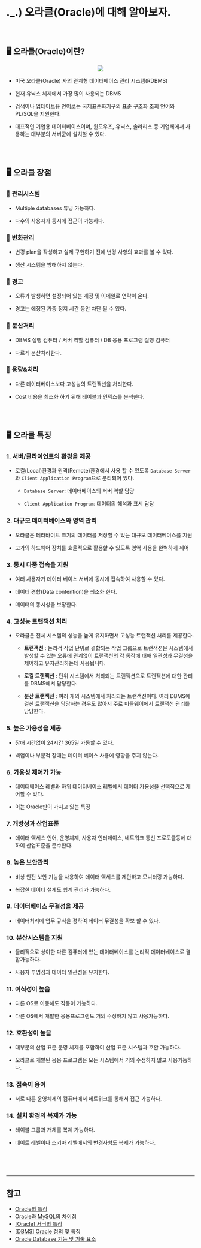 # ._.) 오라클(Oracle)에 대해 알아보자.
###

<br/>

## 🖥 오라클(Oracle)이란?

<p align="center">
<img src="../img/oracle.png">
</p>

* 미국 오라클(Oracle) 사의 관계형 데이터베이스 관리 시스템(RDBMS)

* 현재 유닉스 체제에서 가장 많이 사용되는 DBMS

* 검색이나 업데이트용 언어로는 국제표준화기구의 표준 구조화 조회 언어와 PL/SQL을 지원한다.

* 대표적인 기업용 데이터베이스이며, 윈도우즈, 유닉스, 솔라리스 등 기업체에서 사용하는 대부분의 서버군에 설치할 수 있다.


<br/><br/>

## 🖥 오라클 장점

### 📎 관리시스템

* Multiple databases 튜닝 가능하다.

* 다수의 사용자가 동시에 접근이 가능하다.

### 📎 변화관리

* 변경 plan을 작성하고 실제 구현하기 전에 변경 사항의 효과를 볼 수 있다.

* 생산 시스템을 방해하지 않는다.

### 📎 경고

* 오류가 발생하면 설정되어 있는 계정 및 이메일로 연락이 온다.

* 경고는 에정된 가종 정지 시간 동안 차단 될 수 있다.

### 📎 분산처리

* DBMS 실행 컴퓨터 / 서버 역할 컴퓨터 / DB 응용 프로그램 실행 컴퓨터 

* 다르게 분산처리한다.

### 📎 용량&처리

* 다른 데이터베이스보다 고성능의 트랜잭션을 처리한다.

* Cost 비용을 최소화 하기 위해 테이블과 인덱스를 분석한다.

<br/><br/>

## 🖥 오라클 특징

### 1. 서버/클라이언트의 환경을 제공 

* 로컬(Local)환경과 원격(Remote)환경에서 사용 할 수 있도록 `Database Server`와 `Client Application Program`으로 분리되어 있다.

    * `Database Server`: 데이터베이스의 서버 역할 담당

    * `Client Application Program`: 데이터의 해석과 표시 담당

### 2. 대규모 데이터베이스와 영역 관리

* 오라클은 테라바이트 크기의 데이터를 저장할 수 있는 대규모 데이터베이스를 지원

* 고가의 하드웨어 장치를 효율적으로 활용할 수 있도록 영역 사용을 완벽하게 제어

### 3. 동시 다중 접속을 지원

* 여러 사용자가 데이터 베이스 서버에 동시에 접속하여 사용할 수 있다. 

* 데이터 경합(Data contention)을 최소화 한다. 

* 데이터의 동시성을 보장한다. 

### 4. 고성능 트랜잭션 처리

* 오라클은 전체 시스템의 성능을 높게 유지하면서 고성능 트랜잭션 처리를 제공한다.

    * **트랜잭션** : 논리적 작업 단위로 결합되는 작업 그룹으로 트랜잭션은 시스템에서 발생할 수 있는 오류에 관계없이 트랜잭션의 각 동작에 대해 일관성과 무결성을 제어하고 유지관리하는데 사용됩니다.

    * **로컬 트랜잭션** : 단위 시스템에서 처리되는 트랜잭션으로 트랜잭션에 대한 관리를 DBMS에서 담당한다.

    * **분산 트랜잭션** : 여러 개의 시스템에서 처리되는 트랜잭션이다. 여러 DBMS에 걸친 트랜잭션을 담당하는 경우도 많아서 주로 미들웨어에서 트랜잭션 관리를 담당한다.

### 5. 높은 가용성을 제공

* 장애 시간없이 24시간 365일 가동할 수 있다. 

* 백업이나 부분적 장애는 데이터 베이스 사용에 영향을 주지 않는다. 

### 6. 가용성 제어가 가능

* 데이터베이스 레벨과 하위 데이터베이스 레벨에서 데이터 가용성을 선택적으로 제어할 수 있다.

* 이는 Oracle만이 가지고 있는 특징

### 7. 개방성과 산업표준

* 데이터 액세스 언어, 운영체제, 사용자 인터페이스, 네트워크 통신 프로토클등에 대하여 산업표준을 준수한다. 

### 8. 높은 보안관리

* 비상 안전 보안 기능을 사용하여 데이터 액세스를 제안하고 모니터링 가능하다. 

* 복잡한 데이터 설계도 쉽계 관리가 가능하다. 

### 9. 데이터베이스 무결성을 제공

* 데이터처리에 업무 규칙을 정하여 데이터 무결성을 확보 할 수 있다. 

### 10. 분산시스템을 지원

* 물리적으로 상이한 다른 컴퓨터에 있는 데이터베이스를 논리적 데이터베이스로 결합가능하다.

* 사용자 투명성과 데이터 일관성을 유지한다. 

### 11. 이식성이 높음

* 다른 OS로 이동해도 작동이 가능하다.

* 다른 OS에서 개발한 응용프로그램도 거의 수정하지 않고 사용가능하다.

### 12. 호환성이 높음

* 대부분의 산업 표준 운영 체제를 포함하여 산업 표준 시스템과 호환 가능하다. 

* 오라클로 개발된 응용 프로그램은 모든 시스템에서 거의 수정하지 않고 사용가능하다. 

### 13. 접속이 용이

* 서로 다른 운영체제의 컴퓨터에서 네트워크를 통해서 접근 가능하다. 
 
### 14. 설치 환경의 복제가 가능

* 테이블 그룹과 개체를 복제 가능하다. 

* 데이트 레벨이나 스키마 레벨에서의 변경사항도 복제가 가능하다.

<br/><br/><br/>
***

## 참고
* [Oracle의 특징](https://ssmsig.tistory.com/37)
* [Oracle과 MySQL의 차이점](https://velog.io/@alicesykim95/Oracle과-MySQL의-차이점)
* [[Oracle] 서버의 특징](https://gostart.tistory.com/146)
* [[DBMS] Oracle 정의 및 특징](https://t-okk.tistory.com/160)
* [Oracle Database 기능 및 기술 요소](http://www.dmisys.co.kr/theme/basic/product/oraclesw/database_01.php)
